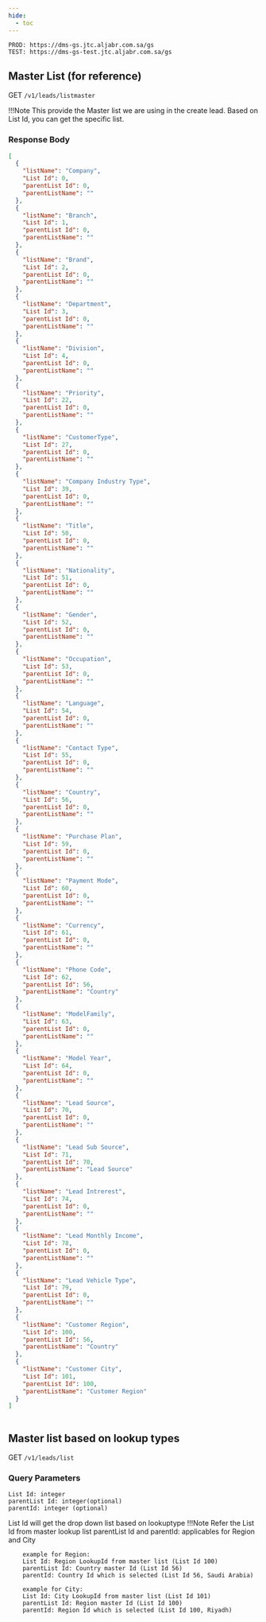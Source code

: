 ```yaml
---
hide:
  - toc
---
```


```
PROD: https://dms-gs.jtc.aljabr.com.sa/gs
TEST: https://dms-gs-test.jtc.aljabr.com.sa/gs
```

## Master List (for reference)
<span class="http-get">GET</span> `/v1/leads/listmaster`

!!!Note
    This provide the Master list we are using in the create lead. Based on List Id, you can get the specific list.




### Response Body

```json
[
  {
    "listName": "Company",
    "List Id": 0,
    "parentList Id": 0,
    "parentListName": ""
  },
  {
    "listName": "Branch",
    "List Id": 1,
    "parentList Id": 0,
    "parentListName": ""
  },
  {
    "listName": "Brand",
    "List Id": 2,
    "parentList Id": 0,
    "parentListName": ""
  },
  {
    "listName": "Department",
    "List Id": 3,
    "parentList Id": 0,
    "parentListName": ""
  },
  {
    "listName": "Division",
    "List Id": 4,
    "parentList Id": 0,
    "parentListName": ""
  },
  {
    "listName": "Priority",
    "List Id": 22,
    "parentList Id": 0,
    "parentListName": ""
  },
  {
    "listName": "CustomerType",
    "List Id": 27,
    "parentList Id": 0,
    "parentListName": ""
  },
  {
    "listName": "Company Industry Type",
    "List Id": 39,
    "parentList Id": 0,
    "parentListName": ""
  },
  {
    "listName": "Title",
    "List Id": 50,
    "parentList Id": 0,
    "parentListName": ""
  },
  {
    "listName": "Nationality",
    "List Id": 51,
    "parentList Id": 0,
    "parentListName": ""
  },
  {
    "listName": "Gender",
    "List Id": 52,
    "parentList Id": 0,
    "parentListName": ""
  },
  {
    "listName": "Occupation",
    "List Id": 53,
    "parentList Id": 0,
    "parentListName": ""
  },
  {
    "listName": "Language",
    "List Id": 54,
    "parentList Id": 0,
    "parentListName": ""
  },
  {
    "listName": "Contact Type",
    "List Id": 55,
    "parentList Id": 0,
    "parentListName": ""
  },
  {
    "listName": "Country",
    "List Id": 56,
    "parentList Id": 0,
    "parentListName": ""
  },
  {
    "listName": "Purchase Plan",
    "List Id": 59,
    "parentList Id": 0,
    "parentListName": ""
  },
  {
    "listName": "Payment Mode",
    "List Id": 60,
    "parentList Id": 0,
    "parentListName": ""
  },
  {
    "listName": "Currency",
    "List Id": 61,
    "parentList Id": 0,
    "parentListName": ""
  },
  {
    "listName": "Phone Code",
    "List Id": 62,
    "parentList Id": 56,
    "parentListName": "Country"
  },
  {
    "listName": "ModelFamily",
    "List Id": 63,
    "parentList Id": 0,
    "parentListName": ""
  },
  {
    "listName": "Model Year",
    "List Id": 64,
    "parentList Id": 0,
    "parentListName": ""
  },
  {
    "listName": "Lead Source",
    "List Id": 70,
    "parentList Id": 0,
    "parentListName": ""
  },
  {
    "listName": "Lead Sub Source",
    "List Id": 71,
    "parentList Id": 70,
    "parentListName": "Lead Source"
  },
  {
    "listName": "Lead Intrerest",
    "List Id": 74,
    "parentList Id": 0,
    "parentListName": ""
  },
  {
    "listName": "Lead Monthly Income",
    "List Id": 78,
    "parentList Id": 0,
    "parentListName": ""
  },
  {
    "listName": "Lead Vehicle Type",
    "List Id": 79,
    "parentList Id": 0,
    "parentListName": ""
  },
  {
    "listName": "Customer Region",
    "List Id": 100,
    "parentList Id": 56,
    "parentListName": "Country"
  },
  {
    "listName": "Customer City",
    "List Id": 101,
    "parentList Id": 100,
    "parentListName": "Customer Region"
  }
]
 
```

## Master list based on lookup types
<span class="http-get">GET</span> `/v1/leads/list`

### Query Parameters

```
List Id: integer
parentList Id: integer(optional)
parentId: integer (optional)  
``` 
List Id will get the drop down list based on lookuptype
!!!Note
    Refer the List Id from master lookup list
    parentList Id and parentId: applicables for Region and City
    
        example for Region: 
        List Id: Region LookupId from master list (List Id 100)
        parentList Id: Country master Id (List Id 56) 
        parentId: Country Id which is selected (List Id 56, Saudi Arabia)
        
        example for City: 
        List Id: City LookupId from master list (List Id 101)
        parentList Id: Region master Id (List Id 100)
        parentId: Region Id which is selected (List Id 100, Riyadh)